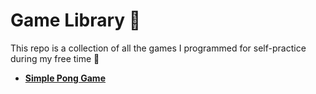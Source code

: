 # Game Library 🚀
This repo is a collection of all the games I programmed for self-practice during my free time 🥱

- **[Simple Pong Game](https://kowalski-codes.github.io/Game-Library/Pong/)**
